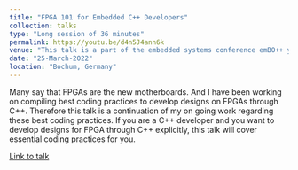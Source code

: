 ```yaml
---
title: "FPGA 101 for Embedded C++ Developers"
collection: talks
type: "Long session of 36 minutes"
permalink: https://youtu.be/d4n5J4ann6k
venue: "This talk is a part of the embedded systems conference emBO++ year 2022"
date: "25-March-2022"
location: "Bochum, Germany"
---
```


Many say that FPGAs are the new motherboards. And I have been working on compiling best coding practices to develop designs on FPGAs through C++. Therefore this talk is a continuation of my on going work regarding these best coding practices. If you are a C++ developer and you want to develop designs for FPGA through C++ explicitly, this talk will cover essential coding practices for you.

[Link to talk](https://youtu.be/d4n5J4ann6k)
